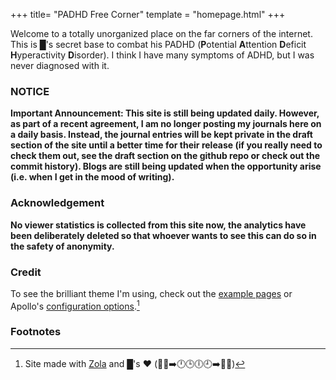 +++
title= "PADHD Free Corner"
template = "homepage.html"
+++

Welcome to a totally unorganized place on the far corners of the internet.
This is █'s secret base to combat his PADHD (**P**otential **A**ttention
**D**eficit **H**yperactivity **D**isorder). I think I have many symptoms
of ADHD, but I was never diagnosed with it.

### NOTICE
**Important Announcement: This site is still being updated daily. However,
as part of a recent agreement, I am no longer posting my journals here on a
daily basis. Instead, the journal entries will be kept private in the draft
section of the site until a better time for their release (if you really need
to check them out, see the draft section on the github repo or check out the
commit history). Blogs are still being updated when the opportunity arise (i.e.
when I get in the mood of writing).**

### Acknowledgement
**No viewer statistics is collected from this site now, the analytics have been
deliberately deleted so that whoever wants to see this can do so in the safety
of anonymity.**

### Credit
To see the brilliant theme I'm using, check out the [example
pages](./tags/example/) or Apollo's [configuration options](./posts/configuration).[^1]

### Footnotes
[^1]:Site made with [Zola](https://www.getzola.org/) and █'s ❤️ (🐬💔➡️🕛🕒🕕🕘➡️🐬💪)
